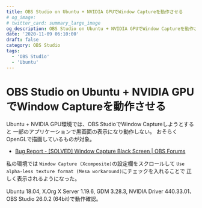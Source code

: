 ```yaml
---
title: OBS Studio on Ubuntu + NVIDIA GPUでWindow Captureを動作させる
# og_image:
# twitter_card: summary_large_image
og_description: OBS Studio on Ubuntu + NVIDIA GPUでWindow Captureを動作させる
date: '2020-11-09 06:10:00'
draft: false
category: OBS Studio
tags:
  - 'OBS Studio'
  - 'Ubuntu'
---
```


# OBS Studio on Ubuntu + NVIDIA GPUでWindow Captureを動作させる

Ubuntu + NVIDIA GPU環境では、OBS StudioでWindow Captureしようとすると
一部のアプリケーションで黒画面の表示になり動作しない。
おそらくOpenGLで描画しているものが対象。

- [Bug Report - [SOLVED] Window Capture Black Screen | OBS Forums](https://obsproject.com/forum/threads/solved-window-capture-black-screen.47082/)

私の環境では
`Window Capture (Xcomposite)`の設定欄をスクロールして
`Use alpha-less texture format (Mesa workaround)`にチェックを入れることで
正しく表示されるようになった。

Ubuntu 18.04, X.Org X Server 1.19.6, GDM 3.28.3, NVIDIA Driver 440.33.01、OBS Studio 26.0.2 (64bit)で動作確認。
